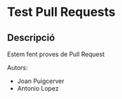 # Test Pull Requests
## Descripció
Estem fent proves de Pull Request

Autors:
- Joan Puigcerver
- Antonio Lopez
